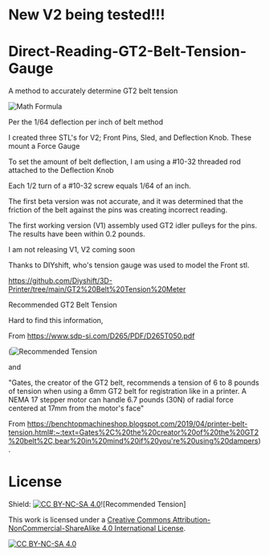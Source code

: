# New V2 being tested!!!
# Direct-Reading-GT2-Belt-Tension-Gauge
A method to accurately determine GT2 belt tension

![Math Formula](https://github.com/user-attachments/assets/46931420-2bd3-4c01-8f57-04409e5adf24)

Per the 1/64 deflection per inch of belt method

I created three STL's for V2; Front Pins, Sled, and Deflection Knob. These mount a Force Gauge

To set the amount of belt deflection, I am using a #10-32 threaded rod attached to the Deflection Knob

Each 1/2 turn of a #10-32 screw equals 1/64 of an inch.

The first beta version was not accurate, and it was determined that the friction of the belt against the pins was creating incorrect reading.

The first working version (V1) assembly used GT2 idler pulleys for the pins. The results have been within 0.2 pounds.

I am not releasing V1, V2 coming soon

Thanks to DIYshift, who's tension gauge was used to model the Front stl.

https://github.com/Diyshift/3D-Printer/tree/main/GT2%20Belt%20Tension%20Meter

Recommended GT2 Belt Tension

Hard to find this information, 

From https://www.sdp-si.com/D265/PDF/D265T050.pdf

(![Recommended Tension](https://github.com/user-attachments/assets/db23475d-1481-46ca-8ccd-a2cee577a575)

and

"Gates, the creator of the GT2 belt, recommends a tension of 6 to 8 pounds of tension when using a 6mm GT2 belt for registration like in a printer. A NEMA 17 stepper motor can handle 6.7 pounds (30N) of radial force centered at 17mm from the motor's face"

From https://benchtopmachineshop.blogspot.com/2019/04/printer-belt-tension.html#:~:text=Gates%2C%20the%20creator%20of%20the%20GT2%20belt%2C,bear%20in%20mind%20if%20you're%20using%20dampers).


# License
Shield: [![CC BY-NC-SA 4.0][cc-by-nc-sa-shield]][cc-by-nc-sa]![Recommended Tension]


This work is licensed under a
[Creative Commons Attribution-NonCommercial-ShareAlike 4.0 International License][cc-by-nc-sa].

[![CC BY-NC-SA 4.0][cc-by-nc-sa-image]][cc-by-nc-sa]

[cc-by-nc-sa]: http://creativecommons.org/licenses/by-nc-sa/4.0/
[cc-by-nc-sa-image]: https://licensebuttons.net/l/by-nc-sa/4.0/88x31.png
[cc-by-nc-sa-shield]: https://img.shields.io/badge/License-CC%20BY--NC--SA%204.0-lightgrey.svg
